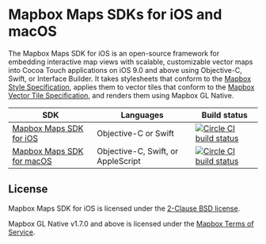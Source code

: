 # Mapbox Maps SDKs for iOS and macOS

The Mapbox Maps SDK for iOS is an open-source framework for embedding interactive map views with scalable, customizable vector maps into Cocoa Touch applications on iOS 9.0 and above using Objective-C, Swift, or Interface Builder. It takes stylesheets that conform to the [Mapbox Style Specification](https://www.mapbox.com/mapbox-gl-style-spec/), applies them to vector tiles that conform to the [Mapbox Vector Tile Specification](https://www.mapbox.com/developers/vector-tiles/), and renders them using Mapbox GL Native.

| SDK                                     | Languages                          | Build status                             |
| --------------------------------------- | ---------------------------------- | ---------------------------------------- |
| [Mapbox Maps SDK for iOS](platform/ios/)         | Objective-C or Swift               | [![Circle CI build status](https://circleci.com/gh/mapbox/mapbox-gl-native-ios.svg?style=shield)](https://circleci.com/gh/mapbox/workflows/mapbox-gl-native-ios/tree/main) |
| [Mapbox Maps SDK for macOS](platform/macos/)     | Objective-C, Swift, or AppleScript | [![Circle CI build status](https://circleci.com/gh/mapbox/mapbox-gl-native-ios.svg?style=shield)](https://circleci.com/gh/mapbox/workflows/mapbox-gl-native-ios/tree/main) |

## License

Mapbox Maps SDK for iOS is licensed under the [2-Clause BSD license](LICENSE.md). 

Mapbox GL Native v1.7.0 and above is licensed under the [Mapbox Terms of Service](https://mapbox.com/legal/tos/). 